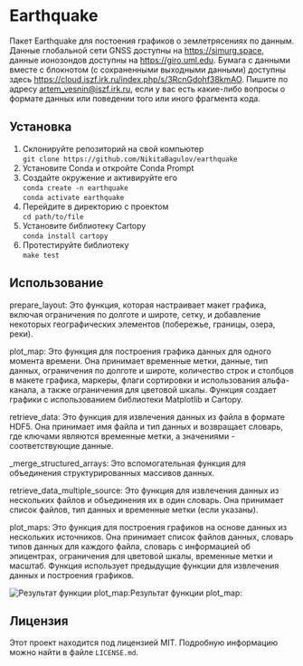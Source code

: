 # Earthquake
 Пакет Earthquake для постоения графиков о землетрясениях по данным. Данные глобальной сети GNSS доступны на https://simurg.space, данные ионозондов доступны на https://giro.uml.edu. Бумага с данными вместе с блокнотом (с сохраненными выходными данными) доступны здесь https://cloud.iszf.irk.ru/index.php/s/3RcnGdohf38kmAO. Пишите по адресу artem_vesnin@iszf.irk.ru, если у вас есть какие-либо вопросы о формате данных или поведении того или иного фрагмента кода.


## Установка
1. Склонируйте репозиторий на свой компьютер\
```git clone https://github.com/NikitaBagulov/earthquake```
2. Установите Conda и откройте Conda Prompt
3. Создайте окружение и активируйте его\
```conda create -n earthquake```\
```conda activate earthquake```
4. Перейдите в директорию с проектом\
```cd path/to/file```
5. Установите библиотеку Cartopy\
```conda install cartopy```
6. Протестируйте библиотеку \
```make test```


 

## Использование
prepare_layout: Это функция, которая настраивает макет графика, включая ограничения по долготе и широте, сетку, и добавление некоторых географических элементов (побережье, границы, озера, реки).

plot_map: Это функция для построения графика данных для одного момента времени. Она принимает временные метки, данные, тип данных, ограничения по долготе и широте, количество строк и столбцов в макете графика, маркеры, флаги сортировки и использования альфа-канала, а также ограничения для цветовой шкалы. Функция создает графики с использованием библиотеки Matplotlib и Cartopy.

retrieve_data: Это функция для извлечения данных из файла в формате HDF5. Она принимает имя файла и тип данных и возвращает словарь, где ключами являются временные метки, а значениями - соответствующие данные.

_merge_structured_arrays: Это вспомогательная функция для объединения структурированных массивов данных.

retrieve_data_multiple_source: Это функция для извлечения данных из нескольких файлов и объединения их в один словарь. Она принимает список файлов, тип данных и временные метки (если указаны).

plot_maps: Это функция для построения графиков на основе данных из нескольких источников. Она принимает список файлов данных, словарь типов данных для каждого файла, словарь с информацией об эпицентрах, ограничения для цветовой шкалы, временные метки и масштаб. Функция использует предыдущие функции для извлечения данных и построения графиков.




![Результат функции plot_map:][1]Результат функции plot_map:

[1]:https://github.com/NikitaBagulov/earthquake/blob/develop/images/image1.png

## Лицензия

Этот проект находится под лицензией MIT. Подробную информацию можно найти в файле `LICENSE.md`.
